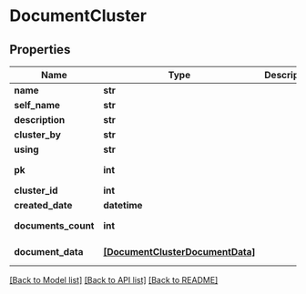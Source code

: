 # DocumentCluster


## Properties
Name | Type | Description | Notes
------------ | ------------- | ------------- | -------------
**name** | **str** |  | 
**self_name** | **str** |  | 
**description** | **str** |  | 
**cluster_by** | **str** |  | 
**using** | **str** |  | 
**pk** | **int** |  | [optional] [readonly] 
**cluster_id** | **int** |  | [optional] 
**created_date** | **datetime** |  | [optional] 
**documents_count** | **int** |  | [optional] [readonly] 
**document_data** | [**[DocumentClusterDocumentData]**](DocumentClusterDocumentData.md) |  | [optional] [readonly] 

[[Back to Model list]](../README.md#documentation-for-models) [[Back to API list]](../README.md#documentation-for-api-endpoints) [[Back to README]](../README.md)


